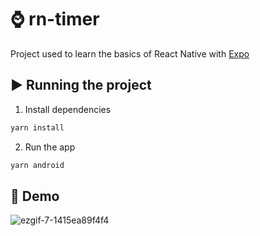 # :watch: rn-timer

Project used to learn the basics of React Native with [Expo](https://expo.io/)

## ▶ Running the project 
1. Install dependencies
```bash
yarn install
```
2. Run the app
```bash
yarn android
```

## :iphone: Demo 
<img src="https://i.ibb.co/rpzGnMg/ezgif-7-1415ea89f4f4.gif" alt="ezgif-7-1415ea89f4f4" border="0">
